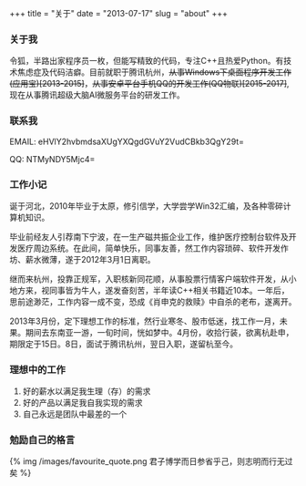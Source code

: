 +++
title = "关于"
date = "2013-07-17"
slug = "about"
+++

### 关于我

令狐，半路出家程序员一枚，但能写精致的代码，专注C++且热爱Python。有技术焦虑症及代码洁癖。目前就职于腾讯杭州，~~从事Windows下桌面程序开发工作(应用宝)[2013-2015]~~，~~从事安卓平台手机QQ的开发工作(QQ物联)[2015-2017]~~, 现在从事腾讯超级大脑AI微服务平台的研发工作。

### 联系我

EMAIL: eHVlY2hvbmdsaXUgYXQgdGVuY2VudCBkb3QgY29t=

QQ: NTMyNDY5Mjc4=

### 工作小记
诞于河北，2010年毕业于太原，修引信学，大学尝学Win32汇编，及各种零碎计算机知识。

毕业前经友人引荐南下宁波，在一生产磁共振企业工作，维护医疗控制台软件及开发医疗周边系统。在此间，简单快乐，同事友善，然工作内容琐碎、软件开发作坊、薪水微薄，遂于2012年3月1日离职。

继而来杭州，投靠正规军，入职核新同花顺，从事股票行情客户端软件开发，从小地方来，视同事皆为牛人，遂发奋刻苦，半年读C++相关书籍近10本。一年后，思前途渺茫，工作内容一成不变，恐成《肖申克的救赎》中自杀的老布，遂离开。

2013年3月份，定下理想工作的标准，然行业寒冬、股市低迷，找工作一月，未果。期间去东南亚一游，一旬时间，恍如梦中。4月份，收拾行装，欲离杭赴申，期限定于15日。8日，面试于腾讯杭州，翌日入职，遂留杭至今。

### 理想中的工作
1. 好的薪水以满足我生理（存）的需求
2. 好的产品以满足我自我实现的需求
3. 自己永远是团队中最差的一个

### 勉励自己的格言

{% img /images/favourite_quote.png 君子博学而日参省乎己，则志明而行无过矣 %}
